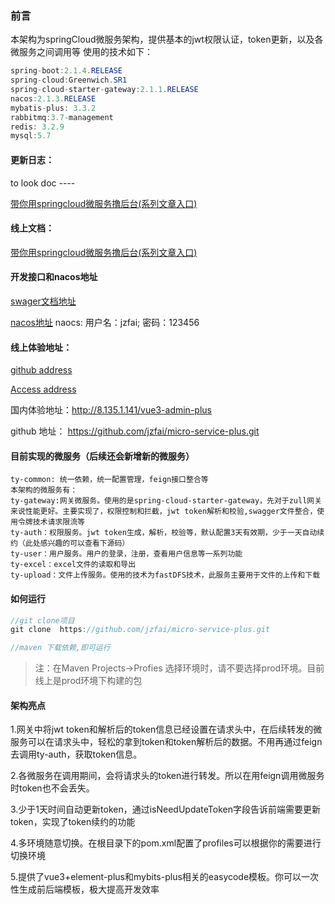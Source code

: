 ### 前言

本架构为springCloud微服务架构，提供基本的jwt权限认证，token更新，以及各微服务之间调用等
使用的技术如下：

```java
spring-boot:2.1.4.RELEASE
spring-cloud:Greenwich.SR1
spring-cloud-starter-gateway:2.1.1.RELEASE
nacos:2.1.3.RELEASE
mybatis-plus: 3.3.2
rabbitmq:3.7-management
redis: 3.2.9
mysql:5.7
```


#### 更新日志：

to look doc ----

[带你用springcloud微服务撸后台(系列文章入口)](https://juejin.cn/post/7044843310204059655)

#### 线上文档：

[带你用springcloud微服务撸后台(系列文章入口)](https://juejin.cn/post/7044843310204059655)

#### 开发接口和nacos地址

[swager文档地址](http://8.135.1.141/micro-service-doc/swagger-ui.html)

[nacos地址](http://8.135.1.141:8848/nacos/)    naocs:    用户名：jzfai; 密码：123456


#### 线上体验地址：

[github address](https://github.com/jzfai/micro-service-plus.git)

[Access address](http://8.135.1.141/vue3-admin-plus)

国内体验地址：http://8.135.1.141/vue3-admin-plus

github 地址：  https://github.com/jzfai/micro-service-plus.git



#### 目前实现的微服务（后续还会新增新的微服务）

```
ty-common: 统一依赖，统一配置管理，feign接口整合等
本架构的微服务有：
ty-gateway:网关微服务。使用的是spring-cloud-starter-gateway，先对于zull网关来说性能更好。主要实现了，权限控制和拦截，jwt token解析和校验,swagger文件整合，使用令牌技术请求限流等
ty-auth：权限服务。jwt token生成，解析，校验等，默认配置3天有效期，少于一天自动续约（此处感兴趣的可以查看下源码）
ty-user：用户服务。用户的登录，注册，查看用户信息等一系列功能
ty-excel：excel文件的读取和导出
ty-upload：文件上传服务。使用的技术为fastDFS技术，此服务主要用于文件的上传和下载
```


#### 如何运行

```java
//git clone项目
git clone  https://github.com/jzfai/micro-service-plus.git

//maven 下载依赖,即可运行
```

>注：在Maven Projects->Profies 选择环境时，请不要选择prod环境。目前线上是prod环境下构建的包


#### 架构亮点

1.网关中将jwt token和解析后的token信息已经设置在请求头中，在后续转发的微服务可以在请求头中，轻松的拿到token和token解析后的数据。不用再通过feign去调用ty-auth，获取token信息。

2.各微服务在调用期间，会将请求头的token进行转发。所以在用feign调用微服务时token也不会丢失。

3.少于1天时间自动更新token，通过isNeedUpdateToken字段告诉前端需要更新token，实现了token续约的功能

4.多环境随意切换。在根目录下的pom.xml配置了profiles可以根据你的需要进行切换环境

5.提供了vue3+element-plus和mybits-plus相关的easycode模板。你可以一次性生成前后端模板，极大提高开发效率